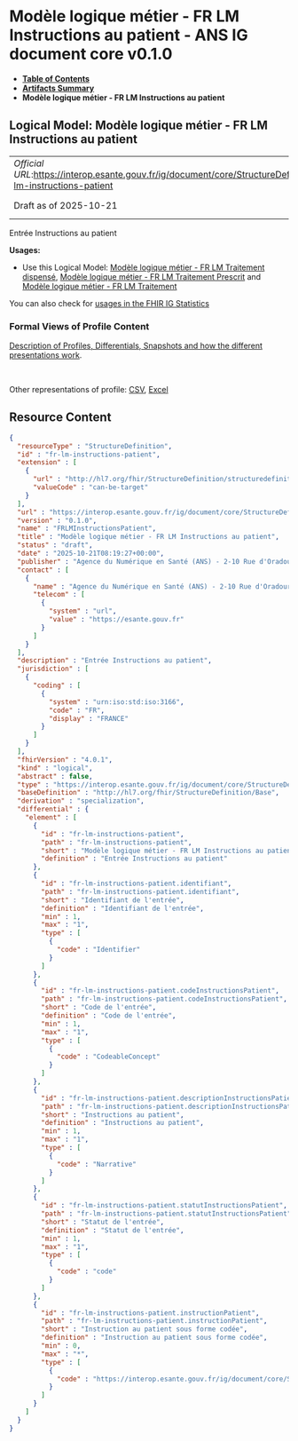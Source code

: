 # Modèle logique métier - FR LM Instructions au patient - ANS IG document core v0.1.0

* [**Table of Contents**](toc.md)
* [**Artifacts Summary**](artifacts.md)
* **Modèle logique métier - FR LM Instructions au patient**

## Logical Model: Modèle logique métier - FR LM Instructions au patient 

| | |
| :--- | :--- |
| *Official URL*:https://interop.esante.gouv.fr/ig/document/core/StructureDefinition/fr-lm-instructions-patient | *Version*:0.1.0 |
| Draft as of 2025-10-21 | *Computable Name*:FRLMInstructionsPatient |

 
Entrée Instructions au patient 

**Usages:**

* Use this Logical Model: [Modèle logique métier - FR LM Traitement dispensé](StructureDefinition-fr-lm-traitement-dispense.md), [Modèle logique métier - FR LM Traitement Prescrit](StructureDefinition-fr-lm-traitement-prescrit.md) and [Modèle logique métier - FR LM Traitement](StructureDefinition-fr-lm-traitement.md)

You can also check for [usages in the FHIR IG Statistics](https://packages2.fhir.org/xig/ans.document.fr.core|current/StructureDefinition/fr-lm-instructions-patient)

### Formal Views of Profile Content

 [Description of Profiles, Differentials, Snapshots and how the different presentations work](http://build.fhir.org/ig/FHIR/ig-guidance/readingIgs.html#structure-definitions). 

 

Other representations of profile: [CSV](StructureDefinition-fr-lm-instructions-patient.csv), [Excel](StructureDefinition-fr-lm-instructions-patient.xlsx) 



## Resource Content

```json
{
  "resourceType" : "StructureDefinition",
  "id" : "fr-lm-instructions-patient",
  "extension" : [
    {
      "url" : "http://hl7.org/fhir/StructureDefinition/structuredefinition-type-characteristics",
      "valueCode" : "can-be-target"
    }
  ],
  "url" : "https://interop.esante.gouv.fr/ig/document/core/StructureDefinition/fr-lm-instructions-patient",
  "version" : "0.1.0",
  "name" : "FRLMInstructionsPatient",
  "title" : "Modèle logique métier - FR LM Instructions au patient",
  "status" : "draft",
  "date" : "2025-10-21T08:19:27+00:00",
  "publisher" : "Agence du Numérique en Santé (ANS) - 2-10 Rue d'Oradour-sur-Glane, 75015 Paris",
  "contact" : [
    {
      "name" : "Agence du Numérique en Santé (ANS) - 2-10 Rue d'Oradour-sur-Glane, 75015 Paris",
      "telecom" : [
        {
          "system" : "url",
          "value" : "https://esante.gouv.fr"
        }
      ]
    }
  ],
  "description" : "Entrée Instructions au patient",
  "jurisdiction" : [
    {
      "coding" : [
        {
          "system" : "urn:iso:std:iso:3166",
          "code" : "FR",
          "display" : "FRANCE"
        }
      ]
    }
  ],
  "fhirVersion" : "4.0.1",
  "kind" : "logical",
  "abstract" : false,
  "type" : "https://interop.esante.gouv.fr/ig/document/core/StructureDefinition/fr-lm-instructions-patient",
  "baseDefinition" : "http://hl7.org/fhir/StructureDefinition/Base",
  "derivation" : "specialization",
  "differential" : {
    "element" : [
      {
        "id" : "fr-lm-instructions-patient",
        "path" : "fr-lm-instructions-patient",
        "short" : "Modèle logique métier - FR LM Instructions au patient",
        "definition" : "Entrée Instructions au patient"
      },
      {
        "id" : "fr-lm-instructions-patient.identifiant",
        "path" : "fr-lm-instructions-patient.identifiant",
        "short" : "Identifiant de l'entrée",
        "definition" : "Identifiant de l'entrée",
        "min" : 1,
        "max" : "1",
        "type" : [
          {
            "code" : "Identifier"
          }
        ]
      },
      {
        "id" : "fr-lm-instructions-patient.codeInstructionsPatient",
        "path" : "fr-lm-instructions-patient.codeInstructionsPatient",
        "short" : "Code de l'entrée",
        "definition" : "Code de l'entrée",
        "min" : 1,
        "max" : "1",
        "type" : [
          {
            "code" : "CodeableConcept"
          }
        ]
      },
      {
        "id" : "fr-lm-instructions-patient.descriptionInstructionsPatient",
        "path" : "fr-lm-instructions-patient.descriptionInstructionsPatient",
        "short" : "Instructions au patient",
        "definition" : "Instructions au patient",
        "min" : 1,
        "max" : "1",
        "type" : [
          {
            "code" : "Narrative"
          }
        ]
      },
      {
        "id" : "fr-lm-instructions-patient.statutInstructionsPatient",
        "path" : "fr-lm-instructions-patient.statutInstructionsPatient",
        "short" : "Statut de l'entrée",
        "definition" : "Statut de l'entrée",
        "min" : 1,
        "max" : "1",
        "type" : [
          {
            "code" : "code"
          }
        ]
      },
      {
        "id" : "fr-lm-instructions-patient.instructionPatient",
        "path" : "fr-lm-instructions-patient.instructionPatient",
        "short" : "Instruction au patient sous forme codée",
        "definition" : "Instruction au patient sous forme codée",
        "min" : 0,
        "max" : "*",
        "type" : [
          {
            "code" : "https://interop.esante.gouv.fr/ig/document/core/StructureDefinition/fr-lm-instruction-au-patient"
          }
        ]
      }
    ]
  }
}

```
